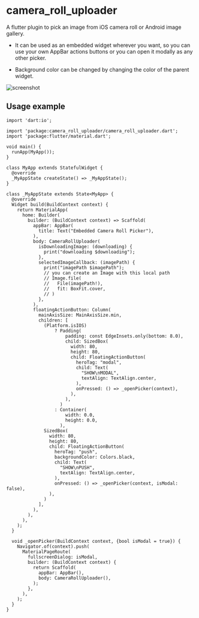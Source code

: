 # camera_roll_uploader

A flutter plugin to pick an image from iOS camera roll or Android image gallery.

- It can be used as an embedded widget wherever you want, so you can use your own AppBar actions buttons or you can open it modally as any other picker.

- Background color can be changed by changing the color of the parent widget.

![screenshot](https://user-images.githubusercontent.com/14978705/123599875-5ef56800-d7f6-11eb-888c-76cdbd3280da.jpg)

## Usage example

```
import 'dart:io';

import 'package:camera_roll_uploader/camera_roll_uploader.dart';
import 'package:flutter/material.dart';

void main() {
  runApp(MyApp());
}

class MyApp extends StatefulWidget {
  @override
  _MyAppState createState() => _MyAppState();
}

class _MyAppState extends State<MyApp> {
  @override
  Widget build(BuildContext context) {
    return MaterialApp(
      home: Builder(
        builder: (BuildContext context) => Scaffold(
          appBar: AppBar(
            title: Text("Embedded Camera Roll Picker"),
          ),
          body: CameraRollUploader(
            isDownloadingImage: (downloading) {
              print("downloading $downloading");
            },
            selectedImageCallback: (imagePath) {
              print("imagePath $imagePath");
              // you can create an Image with this local path
              // Image.file(
              //   File(imagePath!),
              //   fit: BoxFit.cover,
              // )
            },
          ),
          floatingActionButton: Column(
            mainAxisSize: MainAxisSize.min,
            children: [
              (Platform.isIOS)
                  ? Padding(
                      padding: const EdgeInsets.only(bottom: 8.0),
                      child: SizedBox(
                        width: 80,
                        height: 80,
                        child: FloatingActionButton(
                          heroTag: "modal",
                          child: Text(
                            "SHOW\nMODAL",
                            textAlign: TextAlign.center,
                          ),
                          onPressed: () => _openPicker(context),
                        ),
                      ),
                    )
                  : Container(
                      width: 0.0,
                      height: 0.0,
                    ),
              SizedBox(
                width: 80,
                height: 80,
                child: FloatingActionButton(
                  heroTag: "push",
                  backgroundColor: Colors.black,
                  child: Text(
                    "SHOW\nPUSH",
                    textAlign: TextAlign.center,
                  ),
                  onPressed: () => _openPicker(context, isModal: false),
                ),
              )
            ],
          ),
        ),
      ),
    );
  }

  void _openPicker(BuildContext context, {bool isModal = true}) {
    Navigator.of(context).push(
      MaterialPageRoute(
        fullscreenDialog: isModal,
        builder: (BuildContext context) {
          return Scaffold(
            appBar: AppBar(),
            body: CameraRollUploader(),
          );
        },
      ),
    );
  }
}
```
